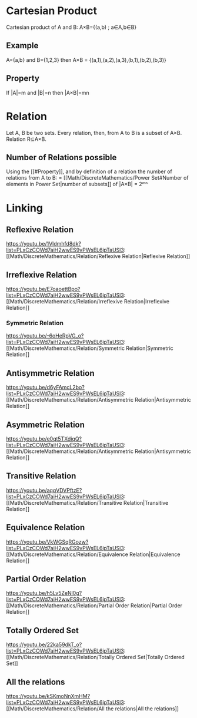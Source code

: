 # Cartesian Product
Cartesian product of A and B: A×B={(a,b) ; a∈A,b∈B}

## Example
A={a,b} and B={1,2,3} then A×B = {(a,1),(a,2),(a,3),(b,1),(b,2),(b,3)}

## Property
If |A|=m and |B|=n then |A×B|=mn

# Relation
Let A, B be two sets. Every relation, then, from A to B is a subset of A×B.
Relation R⊆A×B.

## Number of Relations possible

Using the [[#Property]], and by definition of a relation
the number of relations from A to B: = [[Math/DiscreteMathematics/Power Set#Number of elements in Power Set|number of subsets]] of |A×B| = 2ᵐⁿ

# Linking
## Reflexive Relation
https://youtu.be/1Vldmhfd8dk?list=PLxCzCOWd7aiH2wwES9vPWsEL6ipTaUSl3: [[Math/DiscreteMathematics/Relation/Reflexive Relation|Reflexive Relation]]

## Irreflexive Relation
https://youtu.be/E7oaoettBpo?list=PLxCzCOWd7aiH2wwES9vPWsEL6ipTaUSl3: [[Math/DiscreteMathematics/Relation/Irreflexive Relation|Irreflexive Relation]]

### Symmetric Relation
https://youtu.be/-6oHeRpVG_o?list=PLxCzCOWd7aiH2wwES9vPWsEL6ipTaUSl3: [[Math/DiscreteMathematics/Relation/Symmetric Relation|Symmetric Relation]]

## Antisymmetric Relation
https://youtu.be/d6yFAmcL2bo?list=PLxCzCOWd7aiH2wwES9vPWsEL6ipTaUSl3: [[Math/DiscreteMathematics/Relation/Antisymmetric Relation|Antisymmetric Relation]]

## Asymmetric Relation
https://youtu.be/e0qt5TXdiqQ?list=PLxCzCOWd7aiH2wwES9vPWsEL6ipTaUSl3: [[Math/DiscreteMathematics/Relation/Antisymmetric Relation|Antisymmetric Relation]]

## Transitive Relation
https://youtu.be/aqqVDVPftzE?list=PLxCzCOWd7aiH2wwES9vPWsEL6ipTaUSl3: [[Math/DiscreteMathematics/Relation/Transitive Relation|Transitive Relation]]

## Equivalence Relation
https://youtu.be/VkWGSqRGozw?list=PLxCzCOWd7aiH2wwES9vPWsEL6ipTaUSl3: [[Math/DiscreteMathematics/Relation/Equivalence Relation|Equivalence Relation]]

## Partial Order Relation
https://youtu.be/h5Lv5ZeNl0g?list=PLxCzCOWd7aiH2wwES9vPWsEL6ipTaUSl3: [[Math/DiscreteMathematics/Relation/Partial Order Relation|Partial Order Relation]]

## Totally Ordered Set
https://youtu.be/22ka59dkT_o?list=PLxCzCOWd7aiH2wwES9vPWsEL6ipTaUSl3: [[Math/DiscreteMathematics/Relation/Totally Ordered Set|Totally Ordered Set]]

## All the relations
https://youtu.be/kSKmoNnXmHM?list=PLxCzCOWd7aiH2wwES9vPWsEL6ipTaUSl3: [[Math/DiscreteMathematics/Relation/All the relations|All the relations]]
